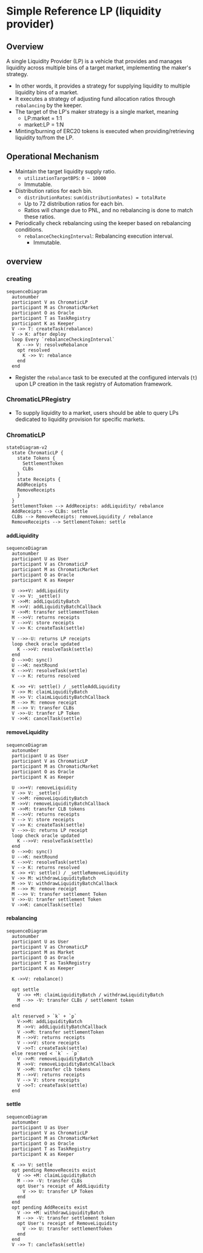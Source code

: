 # Simple Reference LP (liquidity provider)

## Overview
A single Liquidity Provider (LP) is a vehicle that provides and manages liquidity across multiple bins of a target market, implementing the maker's strategy.
- In other words, it provides a strategy for supplying liquidity to multiple liquidity bins of a market.
- It executes a strategy of adjusting fund allocation ratios through `rebalancing` by the keeper.
- The target of the LP's maker strategy is a single market, meaning
  - LP:market = 1:1
  - market:LP = 1:N
- Minting/burning of ERC20 tokens is executed when providing/retrieving liquidity to/from the LP.

## Operational Mechanism
- Maintain the target liquidity supply ratio.
  - `utilizationTargetBPS`: `0 ~ 10000`
  - Immutable.
- Distribution ratios for each bin.
  - `distributionRates`: `sum(distributionRates) = totalRate`
  - Up to 72 distribution ratios for each bin.
  - Ratios will change due to PNL, and no rebalancing is done to match these ratios.
- Periodically check rebalancing using the keeper based on rebalancing conditions.
  - `rebalanceCheckingInterval`: Rebalancing execution interval.
    - Immutable.

## overview

### creating

```mermaid
sequenceDiagram
  autonumber
  participant V as ChromaticLP
  participant M as ChromaticMarket
  participant O as Oracle
  participant T as TaskRegistry
  participant K as Keeper
  V ->> T: createTask(rebalance)
  V -> K: after deploy
  loop Every `rebalanceCheckingInterval`
    K -->> V: resolveRebalance
    opt resolved
      K ->> V: rebalance
    end
  end
```

- Register the `rebalance` task to be executed at the configured intervals (`t`) upon LP creation in the task registry of Automation framework.


### ChromaticLPRegistry 
- To supply liquidity to a market, users should be able to query LPs dedicated to liquidity provision for specific markets.


### ChromaticLP

```mermaid
stateDiagram-v2
  state ChromaticLP {
    state Tokens {
      SettlementToken
      CLBs
    }
    state Receipts {
    AddReceipts
    RemoveReceipts
    }
  }
  SettlementToken --> AddReceipts: addLiquidity/ rebalance
  AddReceipts --> CLBs: settle
  CLBs --> RemoveReceipts: removeLiquidity / rebalance
  RemoveReceipts --> SettlementToken: settle
```


#### addLiquidity

```mermaid
sequenceDiagram
  autonumber
  participant U as User
  participant V as ChromaticLP
  participant M as ChromaticMarket
  participant O as Oracle
  participant K as Keeper

  U ->>+V: addLiquidity
  V ->> V: _settle()
  V ->>M: addLiquidityBatch
  M ->>V: addLiquidityBatchCallback
  V ->>M: transfer settlementToken
  M -->>V: returns receipts
  V -->>V: store receipts
  V ->> K: createTask(settle)

  V -->>-U: returns LP receipts
  loop check oracle updated
    K -->>V: resolveTask(settle)
  end
  O -->>O: sync()
  U -->K: nextRound
  K -->>V: resolveTask(settle)
  V --> K: returns resolved

  K ->> +V: settle() / _settleAddLiquidity
  V ->> M: claimLiquidityBatch
  M ->> V: claimLiquidityBatchCallback
  M -->> M: remove receipt
  M -->> V: transfer CLBs
  V ->>-U: tranfer LP Token
  V ->>K: cancelTask(settle)
```

#### removeLiquidity

```mermaid
sequenceDiagram
  autonumber
  participant U as User
  participant V as ChromaticLP
  participant M as ChromaticMarket
  participant O as Oracle
  participant K as Keeper

  U ->>+V: removeLiquidity
  V ->> V: _settle()
  V ->>M: removeLiquidityBatch
  M ->>V: removeLiquidityBatchCallback
  V ->>M: transfer CLB tokens
  M -->>V: returns receipts
  V --> V: store receipts
  V ->> K: createTask(settle)
  V -->>-U: returns LP receipt
  loop check oracle updated
    K -->>V: resolveTask(settle)
  end
  O -->>O: sync()
  U -->K: nextRound
  K -->>V: resolveTask(settle)
  V --> K: returns resolved
  K ->> +V: settle() / _settleRemoveLiquidity
  V ->> M: withdrawLiquidityBatch
  M ->> V: withdrawLiquidityBatchCallback
  M -->> M: remove receipt
  M -->> V: transfer settlement Token
  V ->>-U: tranfer settlement Token
  V ->>K: cancelTask(settle)
```


#### rebalancing

```mermaid
sequenceDiagram
  autonumber
  participant U as User
  participant V as ChromaticLP
  participant M as Market
  participant O as Oracle
  participant T as TaskRegistry
  participant K as Keeper

  K ->>V: rebalance()

  opt settle
    V ->> +M: claimLiquidityBatch / withdrawLiquidityBatch
    M -->> -V: transfer CLBs / settlement token
  end

  alt reserved > `k` + `p`
    V->>M: addLiquidityBatch
    M ->>V: addLiquidityBatchCallback
    V ->>M: transfer settlementToken
    M -->>V: returns receipts
    V -->>V: store receipts
    V ->>T: createTask(settle)
  else reserved < `k` - `p`
    V ->>M: removeLiquidityBatch
    M ->>V: removeLiquidityBatchCallback
    V ->>M: transfer clb tokens
    M -->>V: returns receipts
    V --> V: store receipts
    V ->>T: createTask(settle)
  end
```


#### settle

```mermaid
sequenceDiagram
  autonumber
  participant U as User
  participant V as ChromaticLP
  participant M as ChromaticMarket
  participant O as Oracle
  participant T as TaskRegistry
  participant K as Keeper

  K ->> V: settle
  opt pending RemoveReceits exist
    V ->> +M: claimLiquidityBatch
    M -->> -V: transfer CLBs
    opt User's receipt of AddLiquidity
      V ->> U: transfer LP Token
    end
  end
  opt pending AddReceits exist
    V ->> +M: withdrawLiquidityBatch
    M -->> -V: transfer settlement token
    opt User's receipt of RemoveLiquidity
      V ->> U: transfer settlementToken
    end
  end
  V ->> T: cancleTask(settle)
```
